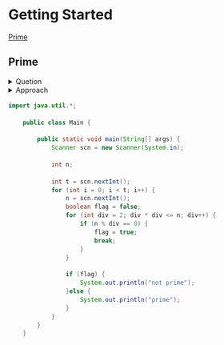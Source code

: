 # Getting Started

[Prime](#prime)

## Prime

<details>
<summary>Quetion</summary>
![quetion](./image/1_getting_started/1614492814951.png)
</details>

<details>
<summary>Approach</summary>
- divide with 2 if the remainder is 0 then prime otherwise not prime
- optimization: instead of 
</details>

```java
import java.util.*;

    public class Main {

        public static void main(String[] args) {
            Scanner scn = new Scanner(System.in);

            int n;

            int t = scn.nextInt();
            for (int i = 0; i < t; i++) {
                n = scn.nextInt();
                boolean flag = false;
                for (int div = 2; div * div <= n; div++) {
                    if (n % div == 0) {
                        flag = true;
                        break;
                    }
                }

                if (flag) {
                    System.out.println("not prime");
                }else {
                    System.out.println("prime");
                }
            }
        }
    }
```
